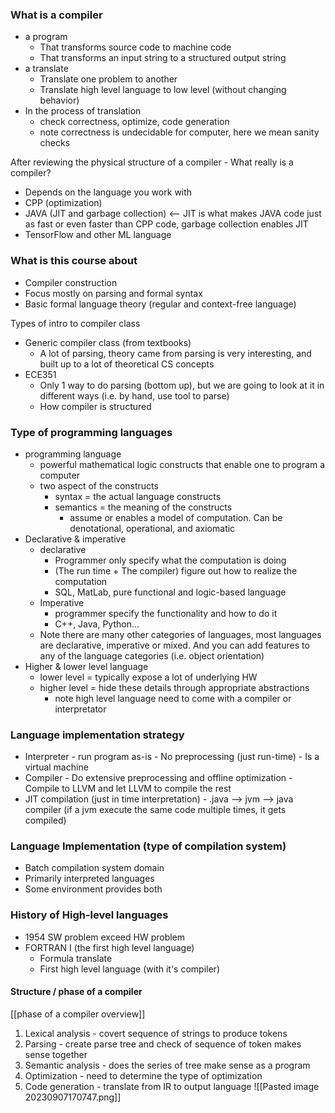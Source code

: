 ### What is a compiler
- a program
	- That transforms source code to machine code
	- That transforms an input string to a structured output string 
- a translate
	- Translate one problem to another
	- Translate high level language to low level (without changing behavior)
- In the process of translation
	- check correctness, optimize, code generation
	- note correctness is undecidable for computer, here we mean sanity checks

After reviewing the physical structure of a compiler - What really is a compiler?
- Depends on the language you work with
- CPP (optimization)
- JAVA (JIT and garbage collection) <-- JIT is what makes JAVA code just as fast or even faster than CPP code, garbage collection enables JIT
- TensorFlow and other ML language

### What is this course about
- Compiler construction 
- Focus mostly on parsing and formal syntax
- Basic formal language theory (regular and context-free language)

Types of intro to compiler class
- Generic compiler class (from textbooks)
	- A lot of parsing, theory came from parsing is very interesting, and built up to a lot of theoretical CS concepts
- ECE351
	- Only 1 way to do parsing (bottom up), but we are going to look at it in different ways (i.e. by hand, use tool to parse)
	- How compiler is structured
### Type of programming languages
- programming language
	- powerful mathematical logic constructs that enable one to program a computer
	- two aspect of the constructs
		- syntax = the actual language constructs 
		- semantics = the meaning of the constructs
			- assume or enables a model of computation. Can be denotational, operational, and axiomatic
- Declarative & imperative
	- declarative 
		 - Programmer only specify what the computation is doing
		 - (The run time + The compiler) figure out how to realize the computation
		 - SQL, MatLab, pure functional and logic-based language
	- Imperative
		- programmer specify the functionality and how to do it
		- C++, Java, Python...
	- Note there are many other categories of languages, most languages are declarative, imperative or mixed. And you can add features to any of the language categories (i.e. object orientation)
- Higher & lower level language
	- lower level = typically expose a lot of underlying HW
	- higher level = hide these details through appropriate abstractions
		- note high level language need to come with a compiler or interpretator
### Language implementation strategy
- Interpreter
		- run program as-is
		- No preprocessing (just run-time)
		- Is a virtual machine
- Compiler
		- Do extensive preprocessing and offline optimization
		- Compile to LLVM and let LLVM to compile the rest
- JIT compilation (just in time interpretation)
		- .java --> jvm --> java compiler (if a jvm execute the same code multiple times, it gets compiled)
### Language Implementation (type of compilation system)
- Batch compilation system domain
- Primarily interpreted languages
- Some environment provides both

### History of High-level languages
- 1954 SW problem exceed HW problem
- FORTRAN I (the first high level language)
	- Formula translate
	- First high level language (with it's compiler)

#### Structure / phase of a compiler
[[phase of a compiler overview]]
1. Lexical analysis - covert sequence of strings to produce tokens
2. Parsing - create parse tree and check of sequence of token makes sense together 
3. Semantic analysis - does the series of tree make sense as a program
4. Optimization - need to determine the type of optimization 
5. Code generation - translate from IR to output language
![[Pasted image 20230907170747.png]]